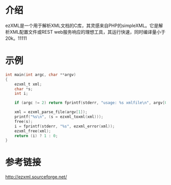 # 介绍

ezXML是一个用于解析XML文档的C库，其灵感来自PHP的simpleXML。它是解析XML配置文件或REST web服务响应的理想工具，其运行快速，同时编译量小于20k。11111

# 示例

```c
int main(int argc, char **argv)
{
    ezxml_t xml;
    char *s;
    int i;

    if (argc != 2) return fprintf(stderr, "usage: %s xmlfile\n", argv[0]);

    xml = ezxml_parse_file(argv[1]);
    printf("%s\n", (s = ezxml_toxml(xml)));
    free(s);
    i = fprintf(stderr, "%s", ezxml_error(xml));
    ezxml_free(xml);
    return (i) ? 1 : 0;
}
```

# 参考链接

http://ezxml.sourceforge.net/
